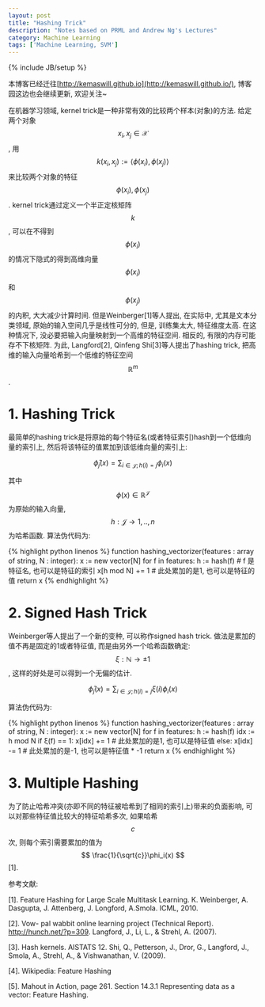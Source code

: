 ```yaml
---
layout: post
title: "Hashing Trick"
description: "Notes based on PRML and Andrew Ng's Lectures"
category: Machine Learning
tags: ['Machine Learning, SVM']
---
```

{% include JB/setup %}

本博客已经迁往[http://kemaswill.github.io](http://kemaswill.github.io/), 博客园这边也会继续更新, 欢迎关注~

在机器学习领域, kernel trick是一种非常有效的比较两个样本(对象)的方法. 给定两个对象$$ x_i, x_j \in \mathcal{X} $$, 用$$ k(x_i, x_j) :=\left <\phi(x_i), \phi(x_j)\right> $$来比较两个对象的特征$$ \phi(x_i), \phi(x_j) $$. kernel trick通过定义一个半正定核矩阵$$ k $$, 可以在不得到$$ \phi(x_i) $$的情况下隐式的得到高维向量$$ \phi(x_i) $$和$$ \phi(x_j) $$的内积, 大大减少计算时间. 但是Weinberger[1]等人提出, 在实际中, 尤其是文本分类领域, 原始的输入空间几乎是线性可分的, 但是, 训练集太大, 特征维度太高. 在这种情况下, 没必要把输入向量映射到一个高维的特征空间. 相反的, 有限的内存可能存不下核矩阵. 为此, Langford[2], Qinfeng Shi[3]等人提出了hashing trick, 把高维的输入向量哈希到一个低维的特征空间$$ \mathbb{R}^m $$.

# 1. Hashing Trick

最简单的hashing trick是将原始的每个特征名(或者特征索引)hash到一个低维向量的索引上, 然后将该特征的值累加到该低维向量的索引上:

$$ \bar{\phi}_j(x) = \sum_{i\in \mathcal{J}; h(i) = j}\phi_i(x) $$

其中$$ \phi(x) \in \mathbb{R}^{\mathcal{J}} $$为原始的输入向量, $$ h: \mathcal{J} \to {1,..,n} $$为哈希函数. 算法伪代码为:

{% highlight python linenos %}
function hashing_vectorizer(features : array of string, N : integer):
    x := new vector[N]
    for f in features:
        h := hash(f)     # f 是特征名, 也可以是特征的索引
        x[h mod N] += 1  # 此处累加的是1, 也可以是特征的值
    return x
{% endhighlight %}
# 2. Signed Hash Trick

Weinberger等人提出了一个新的变种, 可以称作signed hash trick.  做法是累加的值不再是固定的1或者特征值, 而是由另外一个哈希函数确定: $$ \xi : \mathbb{N} \to {\pm 1} $$, 这样的好处是可以得到一个无偏的估计.

$$ \bar{\phi}_j(x) = \sum_{i\in \mathcal{J}; h(i) = j}\xi(i)\phi_i(x) $$

算法伪代码为:

{% highlight python linenos %}
function hashing_vectorizer(features : array of string, N : integer):
    x := new vector[N]
    for f in features:
        h := hash(f)
        idx := h mod N
           if ξ(f) == 1:
            x[idx] += 1  # 此处累加的是1, 也可以是特征值
           else:
            x[idx] -= 1  # 此处累加的是-1, 也可以是特征值 * -1
    return x
{% endhighlight %}


# 3. Multiple Hashing

为了防止哈希冲突(亦即不同的特征被哈希到了相同的索引上)带来的负面影响, 可以对那些特征值比较大的特征哈希多次, 如果哈希$$ c $$次, 则每个索引需要累加的值为$$ \frac{1}{\sqrt{c}}\phi_i(x) $$[1].



参考文献:

[1]. Feature Hashing for Large Scale Multitask Learning. K. Weinberger, A. Dasgupta, J. Attenberg, J. Longford, A.Smola. ICML, 2010.

[2]. Vow- pal wabbit online learning project (Technical Report). http://hunch.net/?p=309. Langford, J., Li, L., & Strehl, A. (2007).

[3]. Hash kernels. AISTATS 12. Shi, Q., Petterson, J., Dror, G., Langford, J., Smola, A., Strehl, A., & Vishwanathan, V. (2009).

[4]. Wikipedia: Feature Hashing

[5]. Mahout in Action, page 261. Section 14.3.1 Representing data as a vector: Feature Hashing.
